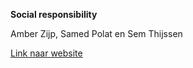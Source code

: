 **Social responsibility**

Amber Zijp, Samed Polat en Sem Thijssen

 [Link naar website](https://samedpolat.nl/social-responsibility-ma_cloud/registratie/)
